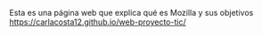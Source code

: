 Esta es una página web que explica qué es Mozilla y sus objetivos
https://carlacosta12.github.io/web-proyecto-tic/
